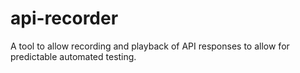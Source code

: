 api-recorder
============

A tool to allow recording and playback of API responses to allow for predictable automated testing.

